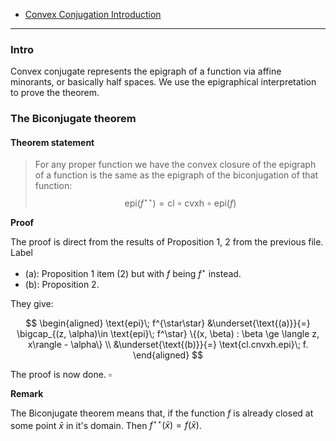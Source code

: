 - [Convex Conjugation Introduction](Convex%20Conjugation%20Introduction.md)

---
### **Intro**

Convex conjugate represents the epigraph of a function via affine minorants, or basically half spaces. We use the epigraphical interpretation to prove the theorem. 

### **The Biconjugate theorem**


#### **Theorem statement**
> For any proper function we have the convex closure of the epigraph of a function is the same as the epigraph of the biconjugation of that function: 
> $$
> \text{epi}(f^{\star\star}) = \text{cl}\circ \text{cvxh}\circ \text{epi}(f)
> $$

**Proof**

The proof is direct from the results of Proposition 1, 2 from the previous file. 
Label 
* (a): Proposition 1 item (2) but with $f$ being $f^\star$ instead. 
* (b): Proposition 2. 

They give: 

$$
\begin{aligned}
    \text{epi}\; f^{\star\star} 
    &\underset{\text{(a)}}{=} 
    \bigcap_{(z, \alpha)\in \text{epi}\; f^\star} \{(x, \beta) : \beta \ge \langle z, x\rangle - \alpha\}
    \\
    &\underset{\text{(b)}}{=} \text{cl.cnvxh.epi}\; f. 
\end{aligned}
$$

The proof is now done. $\square$

**Remark**

The Biconjugate theorem means that, if the function $f$ is already closed at some point $\bar x$ in it's domain. 
Then $f^{\star\star}(\bar x) = f(\bar x)$. 